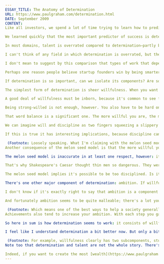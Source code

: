 ```yaml
---
ESSAY_TITLE: The Anatomy of Determination
URL: https://www.paulgraham.com/determination.html
DATE: September 2009
CONTENT:
Like all investors, we spend a lot of time trying to learn how to predict which startups will succeed. We probably spend more time thinking about it than most, because we invest the earliest. Prediction is usually all we have to rely on.

We learned quickly that the most important predictor of success is determination. At first we thought it might be intelligence. Everyone likes to believe that's what makes startups succeed. It makes a better story that a company won because its founders were so smart. The PR people and reporters who spread such stories probably believe them themselves. But while it certainly helps to be smart, it's not the deciding factor. There are plenty of people as smart as Bill Gates who achieve nothing.

In most domains, talent is overrated compared to determination—partly because it makes a better story, partly because it gives onlookers an excuse for being lazy, and partly because after a while determination starts to look like talent.

I can't think of any field in which determination is overrated, but the relative importance of determination and talent probably do vary somewhat. Talent probably matters more in types of work that are purer, in the sense that one is solving mostly a single type of problem instead of many different types. I suspect determination would not take you as far in math as it would in, say, organized crime.

I don't mean to suggest by this comparison that types of work that depend more on talent are always more admirable. Most people would agree it's more admirable to be good at math than memorizing long strings of digits, even though the latter depends more on natural ability.

Perhaps one reason people believe startup founders win by being smarter is that intelligence does matter more in technology startups than it used to in earlier types of companies. You probably do need to be a bit smarter to dominate Internet search than you had to be to dominate railroads or hotels or newspapers. And that's probably an ongoing trend. But even in the highest of high tech industries, success still depends more on determination than brains.

If determination is so important, can we isolate its components? Are some more important than others? Are there some you can cultivate?

The simplest form of determination is sheer willfulness. When you want something, you must have it, no matter what.

A good deal of willfulness must be inborn, because it's common to see families where one sibling has much more of it than another. Circumstances can alter it, but at the high end of the scale, nature seems to be more important than nurture. Bad circumstances can break the spirit of a strong-willed person, but I don't think there's much you can do to make a weak-willed person stronger-willed.

Being strong-willed is not enough, however. You also have to be hard on yourself. Someone who was strong-willed but self-indulgent would not be called determined. Determination implies your willfulness is balanced by discipline.

That word balance is a significant one. The more willful you are, the more disciplined you have to be. The stronger your will, the less anyone will be able to argue with you except yourself. And someone has to argue with you, because everyone has base impulses, and if you have more will than discipline you'll just give into them and end up on a local maximum like drug addiction.

We can imagine will and discipline as two fingers squeezing a slippery melon seed. The harder they squeeze, the further the seed flies, but they must both squeeze equally or the seed spins off sideways.

If this is true it has interesting implications, because discipline can be cultivated, and in fact does tend to vary quite a lot in the course of an individual's life. If determination is effectively the product of will and discipline, then you can become more determined by being more disciplined.

 (Footnote: Loosely speaking. What I'm claiming with the melon seed model is more like determination is proportionate to wd^m - k|w - d|^n, where w is will and d discipline.)
Another consequence of the melon seed model is that the more willful you are, the more dangerous it is to be undisciplined. There seem to be plenty of examples to confirm that. In some very energetic people's lives you see something like wing flutter, where they alternate between doing great work and doing absolutely nothing. Externally this would look a lot like bipolar disorder.

The melon seed model is inaccurate in at least one respect, however: it's static. In fact the dangers of indiscipline increase with temptation. Which means, interestingly, that determination tends to erode itself. If you're sufficiently determined to achieve great things, this will probably increase the number of temptations around you. Unless you become proportionally more disciplined, willfulness will then get the upper hand, and your achievement will revert to the mean.

That's why Shakespeare's Caesar thought thin men so dangerous. They weren't tempted by the minor perquisites of power.

The melon seed model implies it's possible to be too disciplined. Is it? I think there probably are people whose willfulness is crushed down by excessive discipline, and who would achieve more if they weren't so hard on themselves. One reason the young sometimes succeed where the old fail is that they don't realize how incompetent they are. This lets them do a kind of deficit spending. When they first start working on something, they overrate their achievements. But that gives them confidence to keep working, and their performance improves. Whereas someone clearer-eyed would see their initial incompetence for what it was, and perhaps be discouraged from continuing.

There's one other major component of determination: ambition. If willfulness and discipline are what get you to your destination, ambition is how you choose it.

I don't know if it's exactly right to say that ambition is a component of determination, but they're not entirely orthogonal. It would seem a misnomer if someone said they were very determined to do something trivially easy.

And fortunately ambition seems to be quite malleable; there's a lot you can do to increase it. Most people don't know how ambitious to be, especially when they're young. They don't know what's hard, or what they're capable of. And this problem is exacerbated by having few peers. Ambitious people are rare, so if everyone is mixed together randomly, as they tend to be early in people's lives, then the ambitious ones won't have many ambitious peers. When you take people like this and put them together with other ambitious people, they bloom like dying plants given water. Probably most ambitious people are starved for the sort of encouragement they'd get from ambitious peers, whatever their age.

 (Footnote: Which means one of the best ways to help a society generally is to create [events](http://startupschool.org/) and [institutions](http://ycombinator.com/) that bring ambitious people together. It's like pulling the control rods out of a reactor: the energy they emit encourages other ambitious people, instead of being absorbed by the normal people they're usually surrounded with. Conversely, it's probably a mistake to do as some European countries have done and try to ensure none of your universities is significantly better than the others.)
Achievements also tend to increase your ambition. With each step you gain confidence to stretch further next time.

So here in sum is how determination seems to work: it consists of willfulness balanced with discipline, aimed by ambition. And fortunately at least two of these three qualities can be cultivated. You may be able to increase your strength of will somewhat; you can definitely learn self-discipline; and almost everyone is practically malnourished when it comes to ambition.

I feel like I understand determination a bit better now. But only a bit: willfulness, discipline, and ambition are all concepts almost as complicated as determination.

 (Footnote: For example, willfulness clearly has two subcomponents, stubbornness and energy. The first alone yields someone who's stubbornly inert. The second alone yields someone flighty. As willful people get older or otherwise lose their energy, they tend to become merely stubborn. **Thanks** to Sam Altman, Jessica Livingston, and Robert Morris for reading drafts of this.)
Note too that determination and talent are not the whole story. There's a third factor in achievement: how much you like the work. If you really [love](https://www.paulgraham.com/love.html) working on something, you don't need determination to drive you; it's what you'd do anyway. But most types of work have aspects one doesn't like, because most types of work consist of doing things for other people, and it's very unlikely that the tasks imposed by their needs will happen to align exactly with what you want to do.

Indeed, if you want to create the most [wealth](https://www.paulgraham.com/wealth.html), the way to do it is to focus more on their needs than your interests, and make up the difference with determination.
---
```

